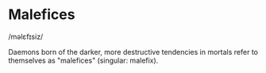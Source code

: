 # Malefices
/məlɛfɪsiz/



Daemons born of the darker, more destructive tendencies in mortals refer to themselves as "malefices" (singular: malefix).